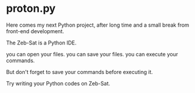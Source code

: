# proton.py
Here comes my next Python project, after long time and a small break from front-end development.

The Zeb-Sat is a Python IDE.

 you can open your files. you can save your files. you can execute your commands.
 
But don't forget to save your commands before executing it.

Try writing your Python codes on Zeb-Sat.
